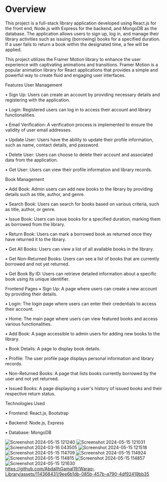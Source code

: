 <h1>Overview</h1>
This project is a full-stack library application developed using React.js for the front end, Node.js with Express for the backend, and MongoDB as the database. The application allows users to sign up, log in, and manage their library activities such as issuing (borrowing) books for a specified duration. If a user fails to return a book within the designated time, a fee will be applied.

This project utilizes the Framer Motion library to enhance the user experience with captivating animations and transitions. Framer Motion is a popular animation library for React applications that provides a simple and powerful way to create fluid and engaging user interfaces.

Features
User Management

• Sign Up: Users can create an account by providing necessary details and registering with the application.

• Login: Registered users can log in to access their account and library functionalities.

• Email Verification: A verification process is implemented to ensure the validity of user email addresses.

• Update User: Users have the ability to update their profile information, such as name, contact details, and password.

• Delete User: Users can choose to delete their account and associated data from the application.

• Get User: Users can view their profile information and library records.

Book Management

• Add Book: Admin users can add new books to the library by providing details such as title, author, and genre.

• Search Book: Users can search for books based on various criteria, such as title, author, or genre.

• Issue Book: Users can issue books for a specified duration, marking them as borrowed from the library.

• Return Book: Users can mark a borrowed book as returned once they have returned it to the library.

• Get All Books: Users can view a list of all available books in the library.

• Get Non-Returned Books: Users can see a list of books that are currently borrowed and not yet returned.

• Get Book By ID: Users can retrieve detailed information about a specific book using its unique identifier.

Frontend Pages
• Sign Up: A page where users can create a new account by providing their details.

• Login: The login page where users can enter their credentials to access their account.

• Home: The main page where users can view featured books and access various functionalities.

• Add Book: A page accessible to admin users for adding new books to the library.

• Book Details: A page to display book details.

• Profile: The user profile page displays personal information and library records.

• Non-Returned Books: A page that lists books currently borrowed by the user and not yet returned.

• Issued Books: A page displaying a user's history of issued books and their respective return status.

Technologies Used

• Frontend: React.js, Bootstrap 

• Backend: Node.js, Express

• Database: MongoDB

![Screenshot 2024-05-15 121240](https://github.com/AbdallhGamal19/Waraq-Library/assets/114368431/85393f45-2649-4e72-9b5b-9bf9b3722115)
![Screenshot 2024-05-15 121031](https://github.com/AbdallhGamal19/Waraq-Library/assets/114368431/d756340d-dc4f-4c7b-9d83-ae31bf38da24)
![Screenshot 2024-03-16 043505](https://github.com/AbdallhGamal19/Waraq-Library/assets/114368431/ead070a1-deb5-42b5-a571-6f4a106cda31)
![Screenshot 2024-05-15 121518](https://github.com/AbdallhGamal19/Waraq-Library/assets/114368431/b65be99f-80d3-4012-8db6-2c950d9a8172)
![Screenshot 2024-05-15 114709](https://github.com/AbdallhGamal19/Waraq-Library/assets/114368431/e7e5cb2d-73f5-46fe-99b5-546f6c728eaf)
![Screenshot 2024-05-15 114924](https://github.com/AbdallhGamal19/Waraq-Library/assets/114368431/f0f087c4-4038-4389-a746-40f0a12cefc4)
![Screenshot 2024-05-15 114815](https://github.com/AbdallhGamal19/Waraq-Library/assets/114368431/c899cf49-1656-4188-85a1-d5fd95a0f971)
![Screenshot 2024-05-15 114857](https://github.com/AbdallhGamal19/Waraq-Library/assets/114368431/b4a64777-59aa-4310-8508-a1e180340e9d)
![Screenshot 2024-05-15 121630](https://github.com/AbdallhGamal19/Waraq-Library/assets/114368431/24caf833-1042-4c68-a41d-3afdb6eaa422)
https://github.com/AbdallhGamal19/Waraq-Library/assets/114368431/9ee6b1db-085b-457b-a790-4df92419bb35















